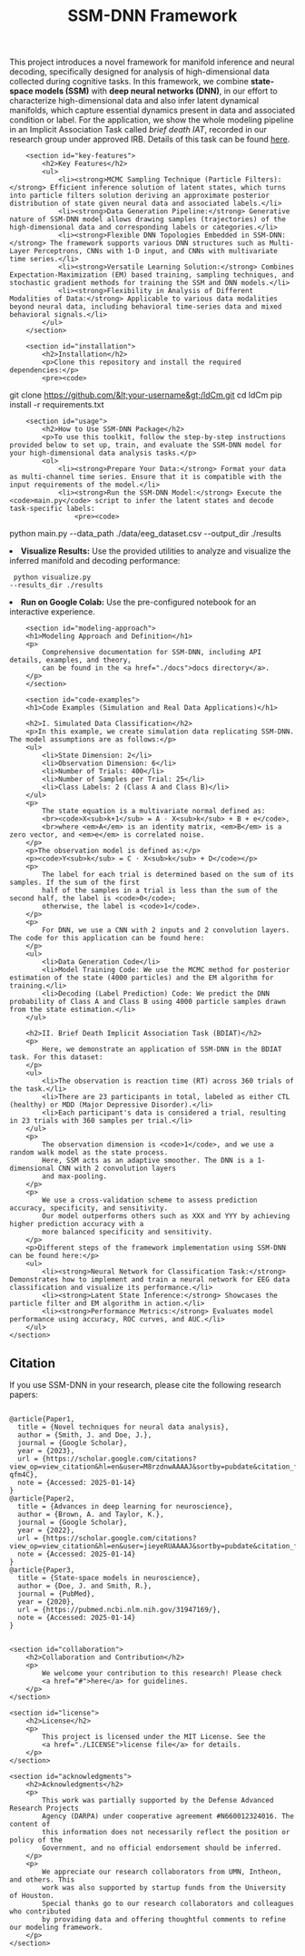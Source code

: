 <body>
    <header>
        <h1>SSM-DNN Framework</h1>
    </header>
    <main>
        <section id="introduction">
            <p>
                This project introduces a novel framework for manifold inference and neural decoding, 
                specifically designed for analysis of high-dimensional data collected during cognitive tasks. 
                In this framework, we combine <strong>state-space models (SSM)</strong> with 
                <strong>deep neural networks (DNN)</strong>, in our effort to characterize high-dimensional 
                data and also infer latent dynamical manifolds, which capture essential dynamics present 
                in data and associated condition or label. For the application, we show the whole modeling 
                pipeline in an Implicit Association Task called <em>brief death IAT</em>, recorded in our 
                research group under approved IRB. Details of this task can be found <a href="#">here</a>.
            </p>
        </section>
        
        <section id="key-features">
            <h2>Key Features</h2>
            <ul>
                <li><strong>MCMC Sampling Technique (Particle Filters):</strong> Efficient inference solution of latent states, which turns into particle filters solution deriving an approximate posterior distribution of state given neural data and associated labels.</li>
                <li><strong>Data Generation Pipeline:</strong> Generative nature of SSM-DNN model allows drawing samples (trajectories) of the high-dimensional data and corresponding labels or categories.</li>
                <li><strong>Flexible DNN Topologies Embedded in SSM-DNN:</strong> The framework supports various DNN structures such as Multi-Layer Perceptrons, CNNs with 1-D input, and CNNs with multivariate time series.</li>
                <li><strong>Versatile Learning Solution:</strong> Combines Expectation-Maximization (EM) based training, sampling techniques, and stochastic gradient methods for training the SSM and DNN models.</li>
                <li><strong>Flexibility in Analysis of Different Modalities of Data:</strong> Applicable to various data modalities beyond neural data, including behavioral time-series data and mixed behavioral signals.</li>
            </ul>
        </section>
        
        <section id="installation">
            <h2>Installation</h2>
            <p>Clone this repository and install the required dependencies:</p>
            <pre><code>
git clone https://github.com/&lt;your-username&gt;/ldCm.git
cd ldCm
pip install -r requirements.txt
            </code></pre>
        </section>
        
        <section id="usage">
            <h2>How to Use SSM-DNN Package</h2>
            <p>To use this toolkit, follow the step-by-step instructions provided below to set up, train, and evaluate the SSM-DNN model for your high-dimensional data analysis tasks.</p>
            <ol>
                <li><strong>Prepare Your Data:</strong> Format your data as multi-channel time series. Ensure that it is compatible with the input requirements of the model.</li>
                <li><strong>Run the SSM-DNN Model:</strong> Execute the <code>main.py</code> script to infer the latent states and decode task-specific labels:
                    <pre><code>
python main.py --data_path ./data/eeg_dataset.csv --output_dir ./results
                    </code></pre>
                </li>
                <li><strong>Visualize Results:</strong> Use the provided utilities to analyze and visualize the inferred manifold and decoding performance:
                    <pre><code>
python visualize.py --results_dir ./results
                    </code></pre>
                </li>
                <li><strong>Run on Google Colab:</strong> Use the pre-configured notebook for an interactive experience.</li>
            </ol>
        </section>
        
        <section id="modeling-approach">
        <h1>Modeling Approach and Definition</h1>
        <p>
            Comprehensive documentation for SSM-DNN, including API details, examples, and theory, 
            can be found in the <a href="./docs">docs directory</a>.
        </p>
        </section>

        <section id="code-examples">
        <h1>Code Examples (Simulation and Real Data Applications)</h1>
        
        <h2>I. Simulated Data Classification</h2>
        <p>In this example, we create simulation data replicating SSM-DNN. The model assumptions are as follows:</p>
        <ul>
            <li>State Dimension: 2</li>
            <li>Observation Dimension: 6</li>
            <li>Number of Trials: 400</li>
            <li>Number of Samples per Trial: 25</li>
            <li>Class Labels: 2 (Class A and Class B)</li>
        </ul>
        <p>
            The state equation is a multivariate normal defined as:
            <br><code>X<sub>k+1</sub> = A ⋅ X<sub>k</sub> + B + e</code>,
            <br>where <em>A</em> is an identity matrix, <em>B</em> is a zero vector, and <em>e</em> is correlated noise.
        </p>
        <p>The observation model is defined as:</p>
        <p><code>Y<sub>k</sub> = C ⋅ X<sub>k</sub> + D</code></p>
        <p>
            The label for each trial is determined based on the sum of its samples. If the sum of the first 
            half of the samples in a trial is less than the sum of the second half, the label is <code>0</code>; 
            otherwise, the label is <code>1</code>.
        </p>
        <p>
            For DNN, we use a CNN with 2 inputs and 2 convolution layers. The code for this application can be found here:
        </p>
        <ul>
            <li>Data Generation Code</li>
            <li>Model Training Code: We use the MCMC method for posterior estimation of the state (4000 particles) and the EM algorithm for training.</li>
            <li>Decoding (Label Prediction) Code: We predict the DNN probability of Class A and Class B using 4000 particle samples drawn from the state estimation.</li>
        </ul>

        <h2>II. Brief Death Implicit Association Task (BDIAT)</h2>
        <p>
            Here, we demonstrate an application of SSM-DNN in the BDIAT task. For this dataset:
        </p>
        <ul>
            <li>The observation is reaction time (RT) across 360 trials of the task.</li>
            <li>There are 23 participants in total, labeled as either CTL (healthy) or MDD (Major Depressive Disorder).</li>
            <li>Each participant's data is considered a trial, resulting in 23 trials with 360 samples per trial.</li>
        </ul>
        <p>
            The observation dimension is <code>1</code>, and we use a random walk model as the state process. 
            Here, SSM acts as an adaptive smoother. The DNN is a 1-dimensional CNN with 2 convolution layers 
            and max-pooling.
        </p>
        <p>
            We use a cross-validation scheme to assess prediction accuracy, specificity, and sensitivity. 
            Our model outperforms others such as XXX and YYY by achieving higher prediction accuracy with a 
            more balanced specificity and sensitivity.
        </p>
        <p>Different steps of the framework implementation using SSM-DNN can be found here:</p>
        <ul>
            <li><strong>Neural Network for Classification Task:</strong> Demonstrates how to implement and train a neural network for EEG data classification and visualize its performance.</li>
            <li><strong>Latent State Inference:</strong> Showcases the particle filter and EM algorithm in action.</li>
            <li><strong>Performance Metrics:</strong> Evaluates model performance using accuracy, ROC curves, and AUC.</li>
        </ul>
    </section>
    
<section id="citation">
        <h1>Citation</h1>
        <p>If you use SSM-DNN in your research, please cite the following research papers:</p>
        <pre><code>
@article{Paper1,
  title = {Novel techniques for neural data analysis},
  author = {Smith, J. and Doe, J.},
  journal = {Google Scholar},
  year = {2023},
  url = {https://scholar.google.com/citations?view_op=view_citation&hl=en&user=M8rzdnwAAAAJ&sortby=pubdate&citation_for_view=M8rzdnwAAAAJ:NXb4pA-qfm4C},
  note = {Accessed: 2025-01-14}
}
@article{Paper2,
  title = {Advances in deep learning for neuroscience},
  author = {Brown, A. and Taylor, K.},
  journal = {Google Scholar},
  year = {2022},
  url = {https://scholar.google.com/citations?view_op=view_citation&hl=en&user=jieyeRUAAAAJ&sortby=pubdate&citation_for_view=jieyeRUAAAAJ:NDuN12AVoxsC},
  note = {Accessed: 2025-01-14}
}
@article{Paper3,
  title = {State-space models in neuroscience},
  author = {Doe, J. and Smith, R.},
  journal = {PubMed},
  year = {2020},
  url = {https://pubmed.ncbi.nlm.nih.gov/31947169/},
  note = {Accessed: 2025-01-14}
}
        </code></pre>
    </section>

    <section id="collaboration">
        <h2>Collaboration and Contribution</h2>
        <p>
            We welcome your contribution to this research! Please check 
            <a href="#">here</a> for guidelines.
        </p>
    </section>

    <section id="license">
        <h2>License</h2>
        <p>
            This project is licensed under the MIT License. See the 
            <a href="./LICENSE">license file</a> for details.
        </p>
    </section>

    <section id="acknowledgments">
        <h2>Acknowledgments</h2>
        <p>
            This work was partially supported by the Defense Advanced Research Projects 
            Agency (DARPA) under cooperative agreement #N660012324016. The content of 
            this information does not necessarily reflect the position or policy of the 
            Government, and no official endorsement should be inferred.
        </p>
        <p>
            We appreciate our research collaborators from UMN, Intheon, and others. This 
            work was also supported by startup funds from the University of Houston. 
            Special thanks go to our research collaborators and colleagues who contributed 
            by providing data and offering thoughtful comments to refine our modeling framework.
        </p>
    </section>
